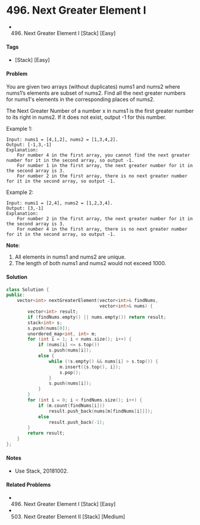 # 496. Next Greater Element I
- 496. Next Greater Element I [Stack] [Easy]

#### Tags
- [Stack] [Easy]

#### Problem
You are given two arrays (without duplicates) nums1 and nums2 where nums1’s elements are subset of nums2. Find all the next greater numbers for nums1's elements in the corresponding places of nums2.

The Next Greater Number of a number x in nums1 is the first greater number to its right in nums2. If it does not exist, output -1 for this number.

Example 1:

    Input: nums1 = [4,1,2], nums2 = [1,3,4,2].
    Output: [-1,3,-1]
    Explanation:
        For number 4 in the first array, you cannot find the next greater number for it in the second array, so output -1.
        For number 1 in the first array, the next greater number for it in the second array is 3.
        For number 2 in the first array, there is no next greater number for it in the second array, so output -1.

Example 2:

    Input: nums1 = [2,4], nums2 = [1,2,3,4].
    Output: [3,-1]
    Explanation:
        For number 2 in the first array, the next greater number for it in the second array is 3.
        For number 4 in the first array, there is no next greater number for it in the second array, so output -1.

**Note**:

1. All elements in nums1 and nums2 are unique.
2. The length of both nums1 and nums2 would not exceed 1000.

#### Solution
``` C++
class Solution {
public:
    vector<int> nextGreaterElement(vector<int>& findNums, 
                                   vector<int>& nums) {
        vector<int> result;
        if (findNums.empty() || nums.empty()) return result;
        stack<int> s;
        s.push(nums[0]);
        unordered_map<int, int> m;
        for (int i = 1; i < nums.size(); i++) {
            if (nums[i] <= s.top())
                s.push(nums[i]);
            else {
                while (!s.empty() && nums[i] > s.top()) {
                    m.insert({s.top(), i});
                    s.pop();
                }
                s.push(nums[i]);
            }
        }
        for (int i = 0; i < findNums.size(); i++) {
            if (m.count(findNums[i]))
                result.push_back(nums[m[findNums[i]]]);
            else
                result.push_back(-1);
        }
        return result;
    }
};
```

#### Notes
- Use Stack, 20181002.

#### Related Problems
- 496. Next Greater Element I [Stack] [Easy]
- 503. Next Greater Element II [Stack] [Medium]
